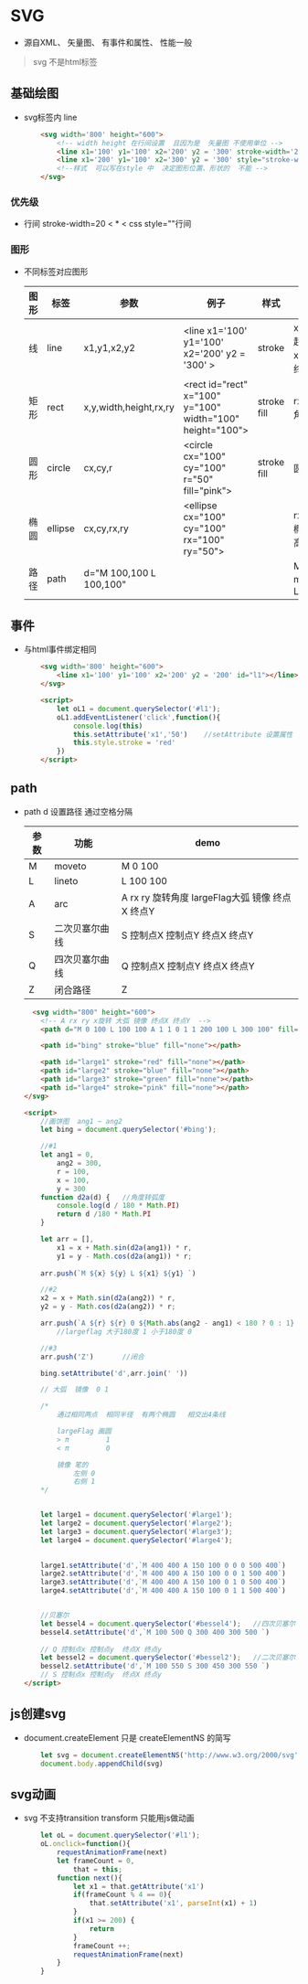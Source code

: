 # SVG

- 源自XML、 矢量图、 有事件和属性、 性能一般

> svg 不是html标签

## 基础绘图

- svg标签内 line

    ```html
        <svg width='800' height="600">  
            <!-- width height 在行间设置  且因为是  矢量图 不使用单位 -->
            <line x1='100' y1='100' x2='200' y2 = '300' stroke-width='20' stroke="black"></line>
            <line x1='200' y1='100' x2='300' y2 = '300' style="stroke-width: 20; stroke:blue"></line>  与写在style标签内相同
            <!--样式  可以写在style 中  决定图形位置、形状的  不能 -->
        </svg>
    ```

### 优先级

-  行间 stroke-width=20 < * < css style=""行间

### 图形

- 不同标签对应图形

    图形 | 标签 | 参数 | 例子 | 样式 | 注释
    -|-|-|-|-|-
    线 | line | x1,y1,x2,y2 | \<line x1='100' y1='100' x2='200' y2 = '300' ></line> | stroke | x1,y1是起点 x2,y2是终点
    矩形 | rect | x,y,width,height,rx,ry | \<rect id="rect" x="100" y="100" width="100" height="100"></rect> | stroke fill | rx,ry是圆角
    圆形 | circle | cx,cy,r |\<circle cx="100" cy="100" r="50" fill="pink"></circle> | stroke fill | 圆点 半径
    椭圆 | ellipse | cx,cy,rx,ry | \<ellipse cx="100" cy="100" rx="100" ry="50"></ellipse> | | rx、ry 是椭圆的宽 高
    路径 | path | d="M 100,100 L 100,100" | | | M moveto、 L lineto

## 事件

- 与html事件绑定相同

    ```html
        <svg width='800' height="600">
            <line x1='100' y1='100' x2='200' y2 = '200' id="l1"></line>
        </svg>

        <script>
            let oL1 = document.querySelector('#l1');
            oL1.addEventListener('click',function(){
                console.log(this)
                this.setAttribute('x1','50')    //setAttribute 设置属性
                this.style.stroke = 'red'
            })
        </script>
    ```

## path 

- path  d 设置路径 通过空格分隔

    参数 | 功能 | demo
    -|-|-
    M | moveto | M 0 100
    L | lineto | L 100 100
    A | arc | A rx ry 旋转角度 largeFlag大弧 镜像 终点X 终点Y
    S | 二次贝塞尔曲线 | S 控制点X 控制点Y 终点X 终点Y
    Q | 四次贝塞尔曲线 | Q 控制点X 控制点Y 终点X 终点Y
    Z | 闭合路径 | Z

    ```html
      <svg width="800" height="600">
        <!-- A rx ry x旋转 大弧 镜像 终点X 终点Y  -->
        <path d="M 0 100 L 100 100 A 1 1 0 1 1 200 100 L 300 100" fill="none" stroke="black"></path>

        <path id="bing" stroke="blue" fill="none"></path>

        <path id="large1" stroke="red" fill="none"></path>
        <path id="large2" stroke="blue" fill="none"></path>
        <path id="large3" stroke="green" fill="none"></path>
        <path id="large4" stroke="pink" fill="none"></path>
    </svg>
    
    <script>
        //画饼图  ang1 ~ ang2
        let bing = document.querySelector('#bing');

        //#1
        let ang1 = 0,
            ang2 = 300,
            r = 100,
            x = 100,
            y = 300
        function d2a(d) {   //角度转弧度
            console.log(d / 180 * Math.PI)
            return d /180 * Math.PI
        }

        let arr = [],
            x1 = x + Math.sin(d2a(ang1)) * r,
            y1 = y - Math.cos(d2a(ang1)) * r;
        
        arr.push(`M ${x} ${y} L ${x1} ${y1} `)

        //#2
        x2 = x + Math.sin(d2a(ang2)) * r,
        y2 = y - Math.cos(d2a(ang2)) * r;

        arr.push(`A ${r} ${r} 0 ${Math.abs(ang2 - ang1) < 180 ? 0 : 1} 1 ${x2} ${y2}`)
            //largeflag 大于180度 1 小于180度 0

        //#3
        arr.push('Z')       //闭合

        bing.setAttribute('d',arr.join(' '))

        // 大弧  镜像  0 1  

        /*
            通过相同两点  相同半径  有两个椭圆   相交出4条线

            largeFlag 画圆
            > π         1
            < π         0

            镜像 笔的  
                左侧 0
                右侧 1 
        */


        let large1 = document.querySelector('#large1');
        let large2 = document.querySelector('#large2');
        let large3 = document.querySelector('#large3');
        let large4 = document.querySelector('#large4');

        
        large1.setAttribute('d',`M 400 400 A 150 100 0 0 0 500 400`)
        large2.setAttribute('d',`M 400 400 A 150 100 0 0 1 500 400`)
        large3.setAttribute('d',`M 400 400 A 150 100 0 1 0 500 400`)
        large4.setAttribute('d',`M 400 400 A 150 100 0 1 1 500 400`)


        //贝塞尔
        let bessel4 = document.querySelector('#bessel4');   //四次贝塞尔
        bessel4.setAttribute('d',`M 100 500 Q 300 400 300 500 `)
        
        // Q 控制点x 控制点y  终点X 终点y
        let bessel2 = document.querySelector('#bessel2');   //二次贝塞尔
        bessel2.setAttribute('d',`M 100 550 S 300 450 300 550 `)
        // S 控制点x 控制点y  终点X 终点y
    </script>
    ```

## js创建svg

- document.createElement 只是 createElementNS 的简写  

    ```js
        let svg = document.createElementNS('http://www.w3.org/2000/svg','svg');
        document.body.appendChild(svg)
    ```
## svg动画

- svg 不支持transition transform 只能用js做动画

    ```js
        let oL = document.querySelector('#l1');
        oL.onclick=function(){
            requestAnimationFrame(next)
            let frameCount = 0,
                that = this;
            function next(){
                let x1 = that.getAttribute('x1')
                if(frameCount % 4 == 0){
                    that.setAttribute('x1', parseInt(x1) + 1)
                }                                        
                if(x1 >= 200) {
                    return
                }                
                frameCount ++;
                requestAnimationFrame(next)
            }
        }
    ```

